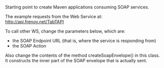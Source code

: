 Starting point to create Maven applications consuming SOAP services.

The example requests from the Web Service at: http://api.frenoy.net/TabTAPI


 To call other WS, change the parameters below, which are:
 - the SOAP Endpoint URL (that is, where the service is responding from)
 - the SOAP Action

Also change the contents of the method createSoapEnvelope() in this class. It constructs
 the inner part of the SOAP envelope that is actually sent.